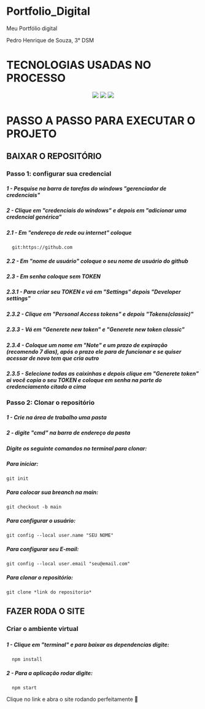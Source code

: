 # Portfolio_Digital
Meu Portfólio digital

Pedro Henrique de Souza, 3° DSM

<h1>TECNOLOGIAS USADAS NO PROCESSO</h1>

<div align="center">
       <img src="https://img.shields.io/badge/React-239120?style=for-the-badge&logo=react&logoColor=black&color=F46A67"/>
       <img src="https://img.shields.io/badge/CSS-239120?&style=for-the-badge&logo=css3&logoColor=black&color=F46A67"/>
       <img src="https://img.shields.io/badge/Typescript-3776AB?style=for-the-badge&logo=typescript&logoColor=black&color=F46A67"/>
</div>

<h1>PASSO A PASSO PARA EXECUTAR O PROJETO</h1>

<h2>BAIXAR O REPOSITÓRIO</h2>

<h3>Passo 1: configurar sua credencial</h3>

<h5>1 - Pesquise na barra de tarefas do windows "gerenciador de credenciais"</h5>
<h5>2 - Clique em "credenciais do windows" e depois em "adicionar uma credencial genérica"</h5>
<h5>2.1 - Em "endereço de rede ou internet" coloque</h5>
      
      git:https://github.com
      
<h5>2.2 - Em "nome de usuário" coloque o seu nome de usuário do github</h5>
<h5>2.3 - Em senha coloque sem TOKEN</h5>
<h5>2.3.1 - Para criar seu TOKEN e vá em "Settings" depois "Developer settings"</h5>
<h5>2.3.2 - Clique em "Personal Access tokens" e depois "Tokens(classic)"</h5>
<h5>2.3.3 - Vá em "Generete new token" e "Generete new token classic"</h5>
<h5>2.3.4 - Coloque um nome em "Note" e um prazo de expiração (recomendo 7 dias), após o prazo ele para de funcionar e se quiser acessar de novo tem que cria outro</h5>
<h5>2.3.5 - Selecione todas as caixinhas e depois clique em "Generete token" ai você copia o seu TOKEN e coloque em senha na parte do credenciamento citado a cima</h5>

<h3>Passo 2: Clonar o repositório</h3>

<h5>1 - Crie na área de trabalho uma pasta</h5>
<h5>2 - digite "cmd" na barra de endereço da pasta</h5>
<h5>Digite os seguinte comandos no terminal para clonar:</h5>
<h5>Para iniciar:</h5>

    git init
    
<h5>Para colocar sua breanch na main:</h5>

    git checkout -b main
    
<h5>Para configurar o usuário:</h5>

    git config --local user.name "SEU NOME"
    
<h5>Para configurar seu E-mail:</h5>

    git config --local user.email "seu@email.com"
    
<h5>Para clonar o repositório:</h5>

    git clone *link do repositorio*
    
<h2>FAZER RODA O SITE</h2>

<h3>Criar o ambiente virtual</h3>

<h5></h5>

<h5>1 - Clique em "terminal" e para baixar as dependencias digite:</h5>

      npm install 

<h5>2 - Para a aplicação rodar digite:</h5>

      npm start
      
Clique no link e abra o site rodando perfeitamente 🙌
